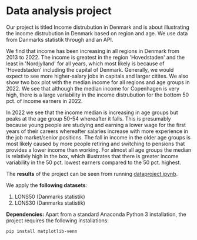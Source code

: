 # Data analysis project

Our project is titled Income distrubution in Denmark and is about illustrating the income distrubution in Denmark based on region and age. We use data from Danmarks statistik through and an API.

We find that income has been increasing in all regions in Denmark from 2013 to 2022. The income is greatest in the region 'Hovedstaden' and the least in 'Nordjylland' for all years, which most likely is because of 'Hovedstaden' including the capital of Denmark. Generally, we would expect to see more higher-salary jobs in capitals and larger citites. We also show two box plot with the median income for all regions and age groups in 2022. We see that although the median income for Copenhagen is very high, there is a large variability in the income distrubution for the bottom 50 pct. of income earners in 2022. 

In 2022 we see that the income median is increasing in age groups but peaks at the age group 50-54 whereafter it falls. This is presumably because young people are studying and earning a lower wage for the first years of their careers whereafter salaries increase with more experience in the job market/senior positions. The fall in income in the older age groups is most likely caused by more people retiring and switching to pensions that provides a lower income than working. For almost all age groups the median is relativly high in the box, which illustrates that there is greater income variability in the 50 pct. lowest earners compared to the 50 pct. highest.

The **results** of the project can be seen from running [dataproject.ipynb](dataproject.ipynb).

We apply the **following datasets**:

1. LONS50 (Danmarks statistik) 
1. LONS30 (Danmarks statistik)

**Dependencies:** Apart from a standard Anaconda Python 3 installation, the project requires the following installations:

``pip install matplotlib-venn``
